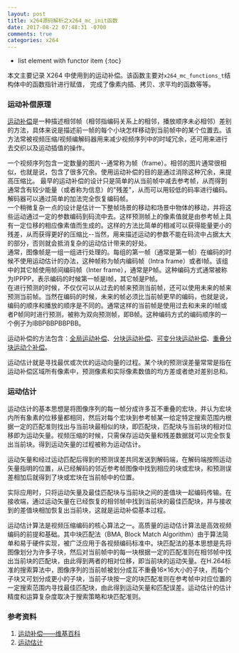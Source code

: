 ```yaml
---
layout: post
title: x264源码解析之x264_mc_init函数
date: 2017-08-22 07:48:31 -0700
comments: true
categories: x264
---
```

* list element with functor item
{:toc}

本文主要记录 X264 中使用到的运动补偿。该函数主要对`x264_mc_functions_t`结构体中的函数指针进行赋值，
完成了像素内插、拷贝、求平均的函数等等。  

<!--more-->

### 运动补偿原理

[运动补偿](https://zh.wikipedia.org/wiki/%E8%BF%90%E5%8A%A8%E8%A1%A5%E5%81%BF)是一种描述相邻帧（相邻指编码关系上的相邻，播放顺序未必相邻）差别的方法，具体来说是描述前一帧的每个小块怎样移动到当前帧中的某个位置去。该方法常被视频压缩/视频编解码器用来减少视频序列中的时域冗余，还可用来进行去交织以及运动插值的操作。  

一个视频序列包含一定数量的图片--通常称为帧（frame）。相邻的图片通常很相似，也就是说，包含了很多冗余。使用运动补偿的目的是通过消除这种冗余，来提高压缩比。
最早的运动补偿的设计只是简单的从当前帧中减去参考帧，从而得到通常含有较少能量（或者称为信息）的"残差"，从而可以用较低的码率进行编码。解码器可以通过简单的加法完全恢复编码帧。  
一个稍微复杂一点的设计是估计一下整帧场景的移动和场景中物体的移动，并将这些运动通过一定的参数编码到码流中去。这样预测帧上的像素值就是由参考帧上具有一定位移的相应像素值而生成的。这样的方法比简单的相减可以获得能量更小的残差，从而获得更好的压缩比--当然，用来描述运动的参数不能在码流中占据太大的部分，否则就会抵消复杂的运动估计带来的好处。  
通常，图像帧是一组一组进行处理的。每组的第一帧（通常是第一帧）在编码的时候不使用运动估计的办法，这种帧称为帧内编码帧（Intra frame）或者I帧。该组中的其它帧使用帧间编码帧（Inter frame），通常是P帧。这种编码方式通常被称为IPPPP，表示编码的时候第一帧是I帧，其它帧是P帧。  
在进行预测的时候，不仅仅可以从过去的帧来预测当前帧，还可以使用未来的帧来预测当前帧。当然在编码的时候，未来的帧必须比当前帧更早的编码，也就是说，编码的顺序和播放的顺序是不同的。通常这样的当前帧是使用过去和未来的I帧或者P帧同时进行预测，被称为双向预测帧，即B帧。这种编码方式的编码顺序的一个例子为IBBPBBPBBPBB。  

运动补偿的方法包含：[全局运动补偿](https://zh.wikipedia.org/wiki/%E8%BF%90%E5%8A%A8%E8%A1%A5%E5%81%BF#.E5.85.A8.E5.B1.80.E8.BF.90.E5.8A.A8.E8.A1.A5.E5.81.BF)、[分块运动补偿](https://zh.wikipedia.org/wiki/%E8%BF%90%E5%8A%A8%E8%A1%A5%E5%81%BF#.E5.88.86.E5.9D.97.E8.BF.90.E5.8A.A8.E8.A1.A5.E5.81.BF)、[可变分块运动补偿](https://zh.wikipedia.org/wiki/%E8%BF%90%E5%8A%A8%E8%A1%A5%E5%81%BF#.E5.8F.AF.E5.8F.98.E5.88.86.E5.9D.97.E8.BF.90.E5.8A.A8.E8.A1.A5.E5.81.BF)、[重叠分块运动个补偿](https://zh.wikipedia.org/wiki/%E8%BF%90%E5%8A%A8%E8%A1%A5%E5%81%BF#.E9.87.8D.E5.8F.A0.E5.88.86.E5.9D.97.E8.BF.90.E5.8A.A8.E8.A1.A5.E5.81.BF)。  

运动估计就是寻找最优或次优的运动向量的过程。某个块的预测误差量常常是指在运动补偿区域所有像素中，预测像素和实际像素数值的均方差或者绝对差别总和。

### 运动估计  

运动估计的基本思想是将图像序列的每一帧分成许多互不重叠的宏块，并认为宏块内所有象素的位移量都相同，然后对每个宏块到参考帧某一给定特定搜索范围内根据一定的匹配准则找出与当前块最相似的块，即匹配块，匹配块与当前块的相对位移即为运动矢量。视频压缩的时候，只需保存运动矢量和残差数据就可以完全恢复出当前块。得到运动矢量的过程被称为运动估计。

运动矢量和经过运动匹配后得到的预测误差共同发送到解码端，在解码端按照运动矢量指明的位置，从已经解码的邻近参考帧图像中找到相应的块或宏块，和预测误差相加后就得到了块或宏块在当前帧中的位置。

实际应用时，只将运动矢量及最佳匹配块与当前块之间的差值块一起编码传输。在接收端，通过运动矢量在已经恢复的相邻帧中找到当前块的最佳匹配块，并与接收到的差值块相加恢复出当前块，这就是运动补偿基本过程。  

运动估计算法是视频压缩编码的核心算法之一。高质量的运动估计算法是高效视频编码的前提和基础。其中块匹配法（BMA, Block Match Algorithm）由于算法简单和易于硬件实现，被广泛应用于各视频编码标准中。块匹配法的基本思想是先将图像划分为许多子块，然后对当前帧中的每一块根据一定的匹配准则在相邻帧中找出当前块的匹配块，由此得到两者的相对位移，即当前块的运动矢量。在H.264标准的搜索算法中，图像序列的当前帧被划分成互不重叠16×16大小的子块，而每个子块又可划分成更小的子块，当前子块按一定的块匹配准则在参考帧中对应位置的一定搜索范围内寻找最佳匹配块，由此得到运动矢量和匹配误差。运动估计的估计精度和运算复杂度取决于搜索策略和块匹配准则。  

### 参考资料

1. [运动补偿——维基百科](https://zh.wikipedia.org/wiki/%E8%BF%90%E5%8A%A8%E8%A1%A5%E5%81%BF)  
2. [运动估计](http://www.cnblogs.com/AndyJee/p/3724917.html)


